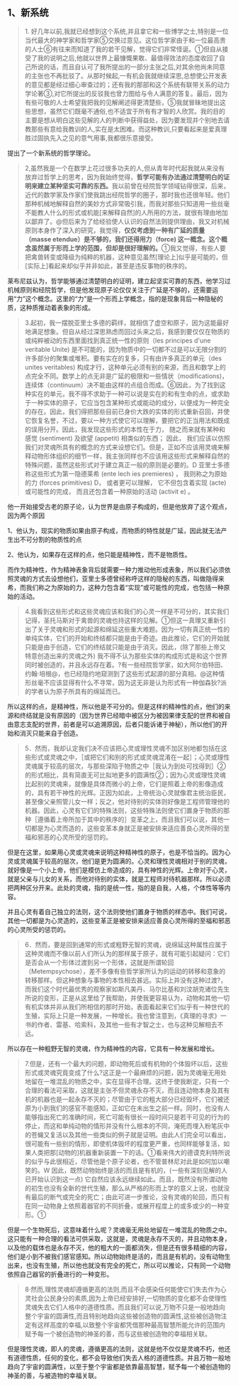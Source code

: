 <h2>1、新系统</h2><blockquote data-pid="eonYekJr">1. 好几年以前,我就已经想到这个系统,并且拿它和一些博学之士,特别是一位当代最大的神学家和哲学家⑤交换过意见。这位哲学家由于和一位最高贵的人士⑥有往来而知道了我的若干见解，觉得它们非常怪诞。①但自从接受了我的说明之后,他就以世界上最慷慨果敢、最值得效法的态度收回了自己所说的话，而且自认可了我所提出的一部分主张之后,对其余他尚未同意的主张也不再批驳了。从那时候起,一有机会我就继续深思,总想使公开发表的意见都是经过细心审查过的；还有我的那部和这个系统有联带关系的动力学论著③,对它所提出的反驳我也曾力图给与令人满意的答复。最后，因为有些可敬的人士希望我把我的见解阐述得更清楚些，⑤我就冒昧地提出这些思想，虽然它们既毫不通俗,也不适宜于所有有才智的人欣赏。我的目的主要是想从明白这些见解的人的判断中获得益处，因为要发现并个别地去请教那些有意给我教训的人,实在是太困难。而这种教训,只要看起来是爱真理胜过固执先入之见的意气用事,我都很乐意接受。</blockquote><p data-pid="8T63NEkV">提出了一个新系统的哲学理论。</p><blockquote data-pid="TRyR7z5B">2,虽然我是一个在数学上花过很多功夫的人,但从青年时代起我就从来没有放弃过哲学上的思考，因为我始终觉得，<b>哲学可能有办法通过清楚明白的证明来建立某种坚实可靠的东西。</b>我以前曾在经院哲学领域钻得很深，后来，近代的数学家及作家们使我跳出经院哲学的圈子，那时我也还很年轻。他们那种机械地解释自然的美妙方式非常吸引我，而我对那些只知道用一些丝毫不能教人什么的形式或机能[来解释自然]的人所用的方法，就很有理由地加以鄙弃了。@但后来为了给经验使人认识的自然法则提供理由，我又对机械原则本身作了深入的研究，我觉得，<b>仅仅考虑到一种有广延的质量（masse etendue）是不够的，我们还得用力（force) 这一概念。这个概念虽然属于形而上学的范围，但却是很好理解的。</b>①我又觉得，有些人要把禽兽转变或降级为纯粹的机器，这种意见虽然[理论上]似乎是可能的，但[实际上]看起来却似乎并非如此，甚至是违反事物的秩序的。</blockquote><p data-pid="ZQ-MMFGM">莱布尼兹认为，哲学能够通过清楚明白的证明，建立起坚实可靠的东西，他学习过机械原则和经院哲学，但是他发现原子论仅仅关注于广延是不够的，还需要运用“力”这个概念。这里的“力”是一个形而上学概念，指的是现象背后一种隐秘的质，这种质推动着表象的形成。</p><blockquote data-pid="SNCmQG8p">3.起初，我一摆脱亚里士多德的羁绊，就相信了虚空和原子，因为这能最好地满足想象。但自从经过深思熟虑而回过头来之后，我感到要仅仅在物质的或纯粹被动的东西里面找到真正统一性的原则（les principes d'une veritable Unite) 是不可能的，因为物质中的一切都不过是可以无限分割的许多部分的聚集或堆积。要有实在的复多，只有由许多真正的单元（des unites veritables) 构成才行，这种单元必须有别的来源，而且和数学上的点完全不同。数学上的点无非是广延的极限和一些情状（modifications)，连续体（continuum）决不能由这样的点组合而成。⑥因此，为了找到这种实在的单元，我不得不求助于一种可以说是实在的和有生命的点，或求助于一种实体的原子，它应当包含某种形式或能动的成分，以便成为一种完全的存在。因此，我们得把那些目前已身价大跌的实体的形式重新召回，并使它恢复名誉，不过，要以一种方式使它可以理解，要把它的正当用法和既成的误用分开。因此，我发现这些形式的本性在于力， 随之而来就有某种和感觉 (sentiment) 及欲望 (appetit) 相类似的东西； 因此， 我们应该以仿照我们对灵魂所具有的概念的方式来设想它们。但是，正如不应该用灵魂来解释动物形体组织的细节一样，我主张同样也不应该用这些形式来解释自然的特殊问题，虽然这些形式对于建立真正一般的原则是必要的。D 亚里士多德称这些形式为第一隐德莱希 (ente lech ies premieres) ， 我则称之为原始的力 (forces primitives) D， 或者更可以理解， 它不但包含着实现 (acte) 或可能性的完成， 而且还包含着一种原始的活动 (activit e) 。</blockquote><p data-pid="1Dpq7znJ">他一开始接受古老的原子论，认为世界是由原子构成的，但是他放弃了这个观点，因为两个原因</p><p data-pid="pEO3dXcB">1、他认为，现实的物质如果由原子构成，而物质的特性就是广延，因此就无法产生出不可分割的物质性的点</p><p data-pid="6Yq5GYAp">2、他认为，如果存在这样的点，他只能是精神性，而不是物质性。</p><p data-pid="UdH1iZfw">而作为精神性，作为精神表象背后就需要一种力推动他形成表象，所以我们必须依照灵魂的方式去设想他们，亚里士多德曾经称呼这样的隐秘的东西，叫做隐得来希，而我们称之为原始的力，这种力包含着“实现”或可能性的完成，也包括一种原始的活动。</p><blockquote data-pid="iE6urYpf">4.我看到这些形式和这些灵魂应该和我们的心灵一样是不可分的，其实我们记得，圣托马斯对于禽兽的灵魂也持这样的见解。①但这一真理又重新引出了关于灵魂和形式的起源和绵延这些重大难题。因为一切有真正统一性的单纯实体，它们的开始和终结都只能是由于奇迹。由此推论，它们的开始就只能是由于创造，它们的终结就只能是由于消灭。因此，(除了那些上帝又特意创造出来的灵魂之外) 我不得不认为那些实体的构成形式是和这个世界同时被创造的，并且永远存在着。?有一些经院哲学家，如大阿尔伯特田、约翰·培根@，也已经隐约地窥测到了这些形式起源的部分真相。@这种情形丝毫不应该显得有什么不寻常，因为这无非是认为形式有一种伽森狄?派的学者认为原子所具有的绵延而已。</blockquote><p data-pid="qNfZdtmZ">所以这样的点，是精神性，所以他是不可分的。但是这样的精神性的点，他们的来源和终结就是没有原因的（因为世界已经暗中被区分为被因果律支配的世界和被自由意志支配的世界，前者是可以追溯原因，后者只能诉诸于神秘），所以他们的开始和消灭只能来自于创造。</p><blockquote data-pid="FW2Z_pzn">5．然而，我却认定我们决不应该把心灵或理性灵魂不加区别地都包括在这些形式或灵魂之中，［或把它们和别的形式或灵魂混淆在一起］；心灵或理性灵魂属于较高的层次，与那些深陷于物质之中［我认为到处可找得到］②的形式相比，具有简直无可比拟地更多的圆满性②；因为心灵或理性灵魂比起别的灵魂来，就像是具体而微小的上帝，它们是照着上帝的影像造成的，具有若干神性的光辉。正因为如此，上帝统治心灵就像君主统治臣民，甚至像父亲照管儿女一样；反之，他对待别的实体则好像是工程师管理他的机器。因此，心灵有它们的特殊法则，这些特殊法则使它们置身于物质的那种［遵循着上帝所加于其中的秩序的］变革之上，而且我们可以说，其他一切都是为心灵而造的，这些变革本身就正是被安排来适应善良心灵所得的至福和邪恶的心灵所受的惩罚的。</blockquote><p data-pid="aj2RpsRo">但是在这里，如果用心灵或灵魂来说明这种精神性的原子，也是不恰当的。因为心灵或灵魂属于较高的层次，他们是更为圆满的。心灵和理性灵魂相对于别的灵魂，就好像是一个小上帝，他们是模仿上帝造成的，具有神性的光辉。上帝对于心灵，就是父亲与儿女的关系，而他对待别的实体，就是工程师对待机器那样。所以必须把两种区分开来。此处的灵魂，指的是统一性，指的是自我，人格，个体性等等内容。</p><p data-pid="V_P-EKX8">并且心灵有着自己独立的法则，这个法则使他们置身于物质的样态中。我们可说，其他一切都是为心灵造的，这些变革正是被安排来适应善良心灵所得的至福和邪恶的心灵所受的惩罚的。</p><blockquote data-pid="5o266DtJ">6．然而，要是回到通常的形式或粗野无智的灵魂，说绵延这种属性应属于这种灵魂而不像以前人们所认为的那样属于原子，就有可能引起疑问：它们是否会从一个形体过渡到另一个形体，这就是所谓轮回（Metempsychose），差不多像有些哲学家所认为的运动的转移和意象的转移那样。但这种想象与事物的本性相去甚远。实际上并没有这种过渡?，而我们这个时代最优秀的观察家如斯凡美丹、马尔比基和刘汶胡克诸位先生所说的变形，正是从这里给了我帮助，并使我更容易认为，动物和其他一切有机实体并非从我们所相信的那时开始，表面看起来它们似乎有一种世代的生殖，实际上只是一种发展，一种增长。我也曾注意到，《真理的寻求》一书的作者、雷基、哈索科，及其他一些有才智之士，也与这种见解相去不远。</blockquote><p data-pid="edZ_x1eA">所以存在一种粗野无智的灵魂，作为精神性的内容，它具有一种发展和增长。</p><blockquote data-pid="6AZHFYgT">7.但是，还有一个最大的问题，即动物死后或有机物的个体毁坏以后，这些形式或灵魂究竟变成了什么?这正是一个最麻烦的问题，因为灵魂毫无用处地留在一堆混乱的物质之中，实在显得不合理。这终于使我断定，只有一个合理的看法可采取，这就是主张不但灵魂永存不灭，而且连动物本身及其有机的机器也是一起永存不灭的；尽管由于它的粗大部分已经毁坏，它们被还原为小到我们的感官不能感知，正如它在未出生之前一样。同时，也没有人能够指出死亡的准确时间，死亡可能有很长一段时间只是若干可见的行为的停止，而这和单纯动物的情形并没有什么根本的不同，淹死而埋入粉笔灰中的苍蝇又复活以及其他一些类似的例子就是证明。由此人们完全可以看出，很可能有一些别的情形，即使机体毁坏的程度更严重，也同样能够复活，如果人类把那[动物的]机器重新装置一下的话。①看来伟大的德谟克利特所说的似乎与此很相近，尽管他是个原子论者，也不管普林尼对此是如何加以嘲笑的。W 因此，既然动物始终是活的而且是有机的，(一些有深刻见解的人已开始认识到这一点) 它自然应该永远继续如此。而且，既然没有所谓动物的初生也没有全新的世代生殖，那么从严格的形而上学的意义上说，也就没有最后的断气或完全的死亡；由此可进一步推论，没有灵魂的轮回，而只有在同一动物身上依照着器官的不同折叠，或展开程度上的或多或少的一种变形。①</blockquote><p data-pid="WR8UA1wW">但是一个生物死后，这意味着什么呢？灵魂毫无用处地留在一堆混乱的物质之中。这只能有一种合理的看法可供采取，这就是，灵魂是永存不灭的，并且动物本身，以及他的载体也是永存不灭，他的粗大的一面都消失，但是还有很多精细的内容，他们是小到不被我们感官感知。所以动物始终是活的，而且是有机的，没有动物生出来，也没有生殖，所以他也就没有完全的死亡，所以可以推论，只有同一个动物依照自己器官的折叠进行的一种变形。</p><blockquote data-pid="sfoN5VHa">8·然而,理性灵魂却遵循更高的法则,而且不会感染任何能使它们失去作为心灵社会公民身分的素质,因为上帝已经安排好,一切物质的变化都不会使理性灵魂失去它们人格中的道德性质。而且我们可以说,万物不只是一般地趋向整个宇宙的圆满性,而且特别地趋向这些被创造物的圆满性,这些被创造物注定有这样高度的幸福,以致整个宇宙都凭借那种最高智慧所能允许的范围内赋予每一个被创造物的神圣的善，而与这些被创造物的幸福相关联。</blockquote><p data-pid="p97-eBwo">但是理性灵魂，即人的灵魂，遵循更高的法则，这就是他不仅仅是灵魂不朽，他还有道德性质，任何的变化，都不会导致他们失去人格的道德性质。并且万物一般地趋向了宇宙的圆满性，以至于整个宇宙都是依靠最高智慧，赋予每一个被创造物的神圣的善，与被造物的幸福关联。</p><p></p><p></p><p></p><p></p><p></p><p></p><p></p><p></p><p></p><p></p><p></p><p></p><p></p><p></p><p></p>